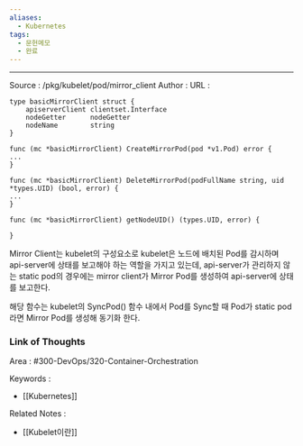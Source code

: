 ```yaml
---
aliases:
  - Kubernetes
tags:
  - 문헌메모
  - 완료
---
```



---


Source : /pkg/kubelet/pod/mirror_client 
Author : 
URL :

```
type basicMirrorClient struct {  
    apiserverClient clientset.Interface  
    nodeGetter      nodeGetter  
    nodeName        string  
}
```

```
func (mc *basicMirrorClient) CreateMirrorPod(pod *v1.Pod) error {
...
}
```

```
func (mc *basicMirrorClient) DeleteMirrorPod(podFullName string, uid *types.UID) (bool, error) {
...
}
```

```
func (mc *basicMirrorClient) getNodeUID() (types.UID, error) {

}
```

Mirror Client는 kubelet의 구성요소로 kubelet은 노드에 배치된 Pod를 감시하며 api-server에 상태를 보고해야 하는 역할을 가지고 있는데, api-server가 관리하지 않는 static pod의 경우에는 mirror client가 Mirror Pod를 생성하여 api-server에 상태를 보고한다.

해당 함수는 kubelet의 SyncPod() 함수 내에서 Pod를 Sync할 때 Pod가 static pod라면 Mirror Pod를 생성해 동기화 한다.



### Link of Thoughts
Area : #300-DevOps/320-Container-Orchestration 

Keywords :
- [[Kubernetes]]

Related Notes : 
- [[Kubelet이란]]